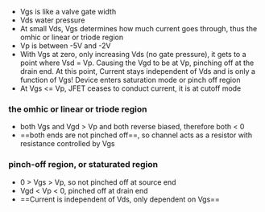 - Vgs is like a valve gate width
- Vds water pressure
- At small Vds, Vgs determines how much current goes through, thus the omhic or linear or triode region
- Vp is between -5V and -2V
- With Vgs at zero, only increasing Vds (no gate pressure), it gets to a point where Vsd = Vp. Causing the Vgd to be at Vp, pinching off at the drain end. At this point, Current stays independent of Vds and is only a function of Vgs! Device enters saturation mode or pinch off region
- At Vgs <= Vp, JFET ceases to conduct current, it is at cutoff mode

### the omhic or linear or triode region
- both Vgs and Vgd > Vp and both reverse biased, therefore both < 0
- ==both ends are not pinched off==, so channel acts as a resistor with resistance controlled by Vgs


### pinch-off region, or staturated region
-  0 > Vgs > Vp, so not pinched off at source end
-  Vgd < Vp < 0, pinched off at drain end
-  ==Current is independent of Vds, only dependent on Vgs==
